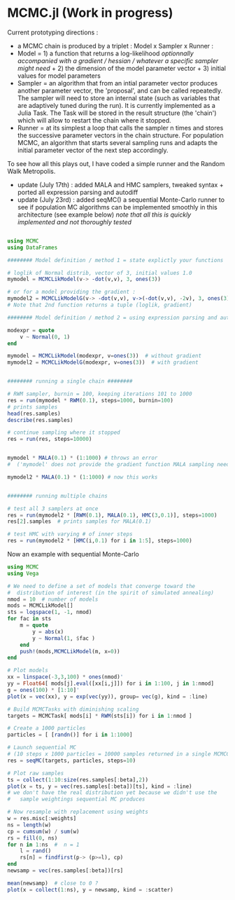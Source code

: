 MCMC.jl  (Work in progress)
=======


Current prototyping directions : 

   - a MCMC chain is produced by a triplet : Model x Sampler x Runner :
   - Model = 1) a function that returns a log-likelihood _optionnally accompanied with a gradient / hessian / whatever a specific sampler might need_ + 2) the dimension of the model parameter vector + 3) initial values for model parameters
   - Sampler = an algorithm that from an intial parameter vector produces another parameter vector, the 'proposal', and can be called repeatedly. The sampler will need to store an internal state (such as variables that are adaptively tuned during the run). It is currently implemented as a Julia Task. The Task will be stored in the result structure (the 'chain') which will allow to restart the chain where it stopped.
   - Runner = at its simplest a loop that calls the sampler n times and stores the successive parameter vectors in the chain structure. For population MCMC, an algorithm that starts several sampling runs and adapts the initial parameter vector of the next step accordingly.


To see how all this plays out, I have coded a simple runner and the Random Walk Metropolis.

- update (July 17th) : added MALA and HMC samplers, tweaked syntax + ported all expression parsing and autodiff
- update (July 23rd) : added seqMC() a sequential Monte-Carlo runner to see if population MC algorithms can be implemented smoothly in this architecture (see example below) _note that all this is quickly implemented and not thoroughly tested_

```jl

using MCMC
using DataFrames

######## Model definition / method 1 = state explictly your functions

# loglik of Normal distrib, vector of 3, initial values 1.0
mymodel = MCMCLikModel(v-> -dot(v,v), 3, ones(3))  

# or for a model providing the gradient : 
mymodel2 = MCMCLikModelG(v-> -dot(v,v), v->(-dot(v,v), -2v), 3, ones(3))  
# Note that 2nd function returns a tuple (loglik, gradient)

######## Model definition / method 2 = using expression parsing and autodiff

modexpr = quote
	v ~ Normal(0, 1)
end

mymodel = MCMCLikModel(modexpr, v=ones(3))  # without gradient
mymodel2 = MCMCLikModelG(modexpr, v=ones(3))  # with gradient


######## running a single chain ########

# RWM sampler, burnin = 100, keeping iterations 101 to 1000
res = run(mymodel * RWM(0.1), steps=1000, burnin=100)  
# prints samples
head(res.samples)
describe(res.samples)

# continue sampling where it stopped
res = run(res, steps=10000)  


mymodel * MALA(0.1) * (1:1000) # throws an error 
#  ('mymodel' does not provide the gradient function MALA sampling needs)

mymodel2 * MALA(0.1) * (1:1000) # now this works


######## running multiple chains

# test all 3 samplers at once
res = run(mymodel2 * [RWM(0.1), MALA(0.1), HMC(3,0.1)], steps=1000) 
res[2].samples  # prints samples for MALA(0.1)

# test HMC with varying # of inner steps
res = run(mymodel2 * [HMC(i,0.1) for i in 1:5], steps=1000)

```


Now an example with sequential Monte-Carlo

```jl
using MCMC
using Vega

# We need to define a set of models that converge toward the 
#  distribution of interest (in the spirit of simulated annealing)
nmod = 10  # number of models
mods = MCMCLikModel[]
sts = logspace(1, -1, nmod)
for fac in sts
	m = quote
		y = abs(x)
		y ~ Normal(1, $fac )
	end
	push!(mods,MCMCLikModel(m, x=0))
end

# Plot models
xx = linspace(-3,3,100) * ones(nmod)' 
yy = Float64[ mods[j].eval([xx[i,j]]) for i in 1:100, j in 1:nmod]
g = ones(100) * [1:10]'  
plot(x = vec(xx), y = exp(vec(yy)), group= vec(g), kind = :line)

# Build MCMCTasks with diminishing scaling
targets = MCMCTask[ mods[i] * RWM(sts[i]) for i in 1:nmod ]

# Create a 1000 particles
particles = [ [randn()] for i in 1:1000]

# Launch sequential MC 
# (10 steps x 1000 particles = 10000 samples returned in a single MCMCChain)
res = seqMC(targets, particles, steps=10)  

# Plot raw samples
ts = collect(1:10:size(res.samples[:beta],2))
plot(x = ts, y = vec(res.samples[:beta])[ts], kind = :line)
# we don't have the real distribution yet because we didn't use the 
#   sample weightings sequential MC produces

# Now resample with replacement using weights
w = res.misc[:weights]
ns = length(w)
cp = cumsum(w) / sum(w)
rs = fill(0, ns)
for n in 1:ns  #  n = 1
	l = rand()
	rs[n] = findfirst(p-> (p>=l), cp)
end
newsamp = vec(res.samples[:beta])[rs]

mean(newsamp)  # close to 0 ?
plot(x = collect(1:ns), y = newsamp, kind = :scatter)

```



